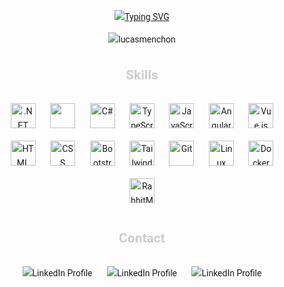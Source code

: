 <div style="font-family: 'Roboto', sans-serif; line-height: 1.6; text-align: center;">

[![Typing SVG](https://readme-typing-svg.herokuapp.com?font=Fira+Code&duration=3000&pause=1000&width=500&lines=Hi%2C+i'm+Lucas.;I'm+a+enthusiastic;.NET+Developer;currently+working+with;ASP.NET+%E2%80%A2+C%23+%E2%80%A2+TypeScript+%E2%80%A2+%E2%80%A2+Angular)](https://git.io/typing-svg)

<p align="center">
  <img src="https://komarev.com/ghpvc/?username=lucasmenchon&style=flat-square" alt="lucasmenchon" />
</p>


<h2 style="color: #ccc;">Skills</h2>
<p align="center">
  <img src="https://skillicons.dev/icons?i=dotnet" alt=".NET" width="40" height="40" style="margin: 10px; transition: transform 0.3s ease;" onmouseover="this.style.transform = 'scale(1.1)';" onmouseout="this.style.transform = 'scale(1)';" />
  <img src="https://i.imgur.com/Cc54Csc.png" height="40" width="40" style="margin: 10px; transition: transform 0.3s ease;" onmouseover="this.style.transform = 'scale(1.1)';" onmouseout="this.style.transform = 'scale(1)';" />
  <img src="https://skillicons.dev/icons?i=cs" alt="C#" width="40" height="40" style="margin: 10px; transition: transform 0.3s ease;" onmouseover="this.style.transform = 'scale(1.1)';" onmouseout="this.style.transform = 'scale(1)';" />
  <img src="https://skillicons.dev/icons?i=typescript" alt="TypeScript" width="40" height="40" style="margin: 10px; transition: transform 0.3s ease;" onmouseover="this.style.transform = 'scale(1.1)';" onmouseout="this.style.transform = 'scale(1)';" />
  <img src="https://skillicons.dev/icons?i=js" alt="JavaScript" width="40" height="40" style="margin: 10px; transition: transform 0.3s ease;" onmouseover="this.style.transform = 'scale(1.1)';" onmouseout="this.style.transform = 'scale(1)';" />
  <img src="https://skillicons.dev/icons?i=angular" alt="Angular" width="40" height="40" style="margin: 10px; transition: transform 0.3s ease;" onmouseover="this.style.transform = 'scale(1.1)';" onmouseout="this.style.transform = 'scale(1)';" />
  <img src="https://skillicons.dev/icons?i=vue" alt="Vue.js" width="40" height="40" style="margin: 10px; transition: transform 0.3s ease;" onmouseover="this.style.transform = 'scale(1.1)';" onmouseout="this.style.transform = 'scale(1)';" />
  <img src="https://skillicons.dev/icons?i=html" alt="HTML" width="40" height="40" style="margin: 10px; transition: transform 0.3s ease;" onmouseover="this.style.transform = 'scale(1.1)';" onmouseout="this.style.transform = 'scale(1)';" />
  <img src="https://skillicons.dev/icons?i=css" alt="CSS" width="40" height="40" style="margin: 10px; transition: transform 0.3s ease;" onmouseover="this.style.transform = 'scale(1.1)';" onmouseout="this.style.transform = 'scale(1)';" />
  <img src="https://skillicons.dev/icons?i=bootstrap" alt="Bootstrap" width="40" height="40" style="margin: 10px; transition: transform 0.3s ease;" onmouseover="this.style.transform = 'scale(1.1)';" onmouseout="this.style.transform = 'scale(1)';" />
  <img src="https://skillicons.dev/icons?i=tailwind" alt="Tailwind CSS" width="40" height="40" style="margin: 10px; transition: transform 0.3s ease;" onmouseover="this.style.transform = 'scale(1.1)';" onmouseout="this.style.transform = 'scale(1)';" />
  <img src="https://skillicons.dev/icons?i=git" alt="Git" width="40" height="40" style="margin: 10px; transition: transform 0.3s ease;" onmouseover="this.style.transform = 'scale(1.1)';" onmouseout="this.style.transform = 'scale(1)';" />
  <img src="https://skillicons.dev/icons?i=linux" alt="Linux" width="40" height="40" style="margin: 10px; transition: transform 0.3s ease;" onmouseover="this.style.transform = 'scale(1.1)';" onmouseout="this.style.transform = 'scale(1)';" />
  <img src="https://skillicons.dev/icons?i=docker" alt="Docker" width="40" height="40" style="margin: 10px; transition: transform 0.3s ease;" onmouseover="this.style.transform = 'scale(1.1)';" onmouseout="this.style.transform = 'scale(1)';" />
  <img src="https://skillicons.dev/icons?i=rabbitmq" alt="RabbitMQ" width="40" height="40" style="margin: 10px; transition: transform 0.3s ease;" onmouseover="this.style.transform = 'scale(1.1)';" onmouseout="this.style.transform = 'scale(1)';" />
</p>

<h2 style="color: #ccc;">Contact</h2>
<p align="center">
  <a href="https://www.linkedin.com/in/lucasmenchon/" target="_blank" style="text-decoration: none;">
    <img src="https://img.shields.io/badge/Whatsapp-2AB540?style=for-the-badge&logo=whatsapp&logoColor=white" alt="LinkedIn Profile" style="margin: 10px; transition: transform 0.3s ease;" onmouseover="this.style.transform = 'scale(1.1)';" onmouseout="this.style.transform = 'scale(1)';" />
  </a>
  <a href="https://www.linkedin.com/in/lucasmenchon/" target="_blank" style="text-decoration: none;">
    <img src="https://img.shields.io/badge/linkedin-0077B5?style=for-the-badge&logo=linkedin&logoColor=white" alt="LinkedIn Profile" style="margin: 10px; transition: transform 0.3s ease;" onmouseover="this.style.transform = 'scale(1.1)';" onmouseout="this.style.transform = 'scale(1)';" />
  </a>
   <a href="mailto:contato@lucas.tf" target="_blank" style="text-decoration: none;">
    <img src="https://img.shields.io/badge/gmail-CE3C30?style=for-the-badge&logo=gmail&logoColor=white" alt="LinkedIn Profile" style="margin: 10px; transition: transform 0.3s ease;" onmouseover="this.style.transform = 'scale(1.1)';" onmouseout="this.style.transform = 'scale(1)';" />
  </a>
</p>

</div>